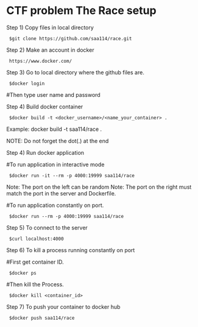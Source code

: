 # CTF problem The Race setup

Step 1) Copy files in local directory

     $git clone https://github.com/saa114/race.git

Step 2) Make an account in docker 
       
     https://www.docker.com/

Step 3) Go to local directory where the github files are.

     $docker login
     
  #Then type user name and password

Step 4) Build docker container

     $docker build -t <docker_username>/<name_your_container> .

Example: docker build -t saa114/race . 

NOTE: Do not forget the dot(.) at the end

Step 4) Run docker application 
  
  #To run application in interactive mode
     
     $docker run -it --rm -p 4000:19999 saa114/race
  Note: The port on the left can be random
  Note: The port on the right must match the port 
        in the server and Dockerfile.
      
  #To run application constantly on port.

     $docker run --rm -p 4000:19999 saa114/race
   
Step 5) To connect to the server

     $curl localhost:4000

      
Step 6) To kill a process running constantly on port

  #First get container ID.
  
     $docker ps
  
  #Then kill the Process.
  
     $docker kill <container_id>
     
Step 7) To push your container to docker hub

     $docker push saa114/race
